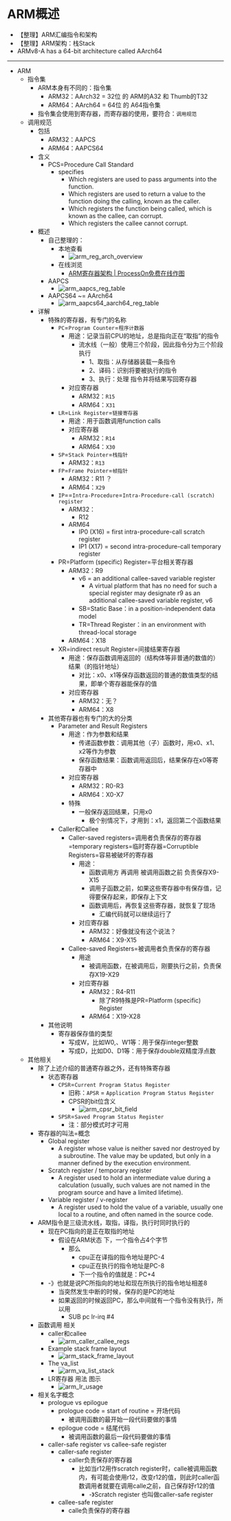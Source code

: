 # ARM概述

* 【整理】ARM汇编指令和架构
* 【整理】ARM架构：栈Stack
* ARMv8-A has a 64-bit architecture called AArch64

---

* ARM
  * 指令集
    * ARM本身有不同的：指令集
      * ARM32：AArch32 = 32位 的 ARM的A32 和 Thumb的T32
      * ARM64：AArch64 = 64位 的 A64指令集
    * 指令集会使用到寄存器，而寄存器的使用，要符合：`调用规范`
  * 调用规范
    * 包括
      * ARM32：AAPCS
      * ARM64：AAPCS64
    * 含义
      * PCS=Procedure Call Standard
        * specifies
          * Which registers are used to pass arguments into the function.
          * Which registers are used to return a value to the function doing the calling, known as the caller.
          * Which registers the function being called, which is known as the callee, can corrupt.
          * Which registers the callee cannot corrupt.
    * 概述
      * 自己整理的：
        * 本地查看
          * ![arm_reg_arch_overview](../assets/img/arm_reg_arch_overview.jpg)
        * 在线浏览
          * [ARM寄存器架构 | ProcessOn免费在线作图](https://www.processon.com/view/link/6295e1b80791294815547608)
      * AAPCS
        * ![arm_aapcs_reg_table](../assets/img/arm_aapcs_reg_table.png)
      * AAPCS64 ~= AArch64
        * ![arm_aapcs64_aarch64_reg_table](../assets/img/arm_aapcs64_aarch64_reg_table.svg)
    * 详解
      * 特殊的寄存器，有专门的名称
        * `PC`=`Program Counter`=`程序计数器`
          * 用途：记录当前CPU的地址，总是指向正在“取指”的指令
            * 流水线（一般）使用三个阶段，因此指令分为三个阶段执行
              * 1、取指：从存储器装载一条指令
              * 2、译码：识别将要被执行的指令
              * 3、执行：处理 指令并将结果写回寄存器
          * 对应寄存器
            * ARM32：`R15`
            * ARM64：`X31`
        * `LR`=`Link Register`=`链接寄存器`
          * 用途：用于函数调用function calls
          * 对应寄存器
            * ARM32：`R14`
            * ARM64：`X30`
        * `SP`=`Stack Pointer`=`栈指针`
          * ARM32：`R13`
        * `FP`=`Frame Pointer`=`帧指针`
          * ARM32：R11 ？
          * ARM64：`X29`
        * `IP`==`Intra-Procedure`=`Intra-Procedure-call (scratch) register`
          * ARM32：
            * R12
          * ARM64
            * IP0 (X16) = first intra-procedure-call scratch register
            * IP1 (X17) = second intra-procedure-call temporary register
        * PR=Platform (specific) Register=平台相关寄存器
          * ARM32：R9
            * v6 = an additional callee-saved variable register
              * A virtual platform that has no need for such a special register may designate r9 as an additional callee-saved variable register, v6
            * SB=Static Base：in a position-independent data model
            * TR=Thread Register：in an environment with thread-local storage
          * ARM64：X18
        * XR=indirect result Register=间接结果寄存器
          * 用途：保存函数调用返回的（结构体等非普通的数值的）结果（的指针地址）
            * 对比：x0、x1等保存函数返回的普通的数值类型的结果，即单个寄存器能保存的值
          * 对应寄存器
            * ARM32：无？
            * ARM64：X8
      * 其他寄存器也有专门的大的分类
        * Parameter and Result Registers
          * 用途：作为参数和结果
            * 传递函数参数：调用其他（子）函数时，用x0、x1、x2等作为参数
            * 保存函数结果：函数调用返回后，结果保存在x0等寄存器中
          * 对应寄存器
            * ARM32：R0-R3
            * ARM64：X0-X7
          * 特殊
            * 一般保存返回结果，只用x0
              * 极个别情况下，才用到：x1，返回第二个函数结果
        * Caller和Callee
          * Caller-saved registers=调用者负责保存的寄存器=temporary registers=临时寄存器=Corruptible Registers=容易被破坏的寄存器
            * 用途：
              * 函数调用方 再调用 被调用函数之前 负责保存X9-X15
              * 调用子函数之前，如果这些寄存器中有保存值，记得要保存起来，即保存上下文
              * 函数调用后，再恢复这些寄存器，就恢复了现场
                * 汇编代码就可以继续运行了
            * 对应寄存器
              * ARM32：好像就没有这个说法？
              * ARM64：X9-X15
          * Callee-saved Registers=被调用者负责保存的寄存器
            * 用途
              * 被调用函数，在被调用后，刚要执行之前，负责保存X19-X29
            * 对应寄存器
              * ARM32：R4-R11
                * 除了R9特殊是PR=Platform (specific) Register
              * ARM64：X19-X28
      * 其他说明
        * 寄存器保存值的类型
          * 写成W，比如W0,、W1等：用于保存integer整数
          * 写成D，比如D0、D1等：用于保存double双精度浮点数
  * 其他相关
    * 除了上述介绍的普通寄存器之外，还有特殊寄存器
      * 状态寄存器
        * `CPSR`=`Current Program Status Register`
          * 旧称：`APSR` = `Application Program Status Register`
          * CPSR的bit位含义
            * ![arm_cpsr_bit_field](../assets/img/arm_cpsr_bit_field.png)
        * `SPSR`=`Saved Program Status Register`
          * 注：部分模式时才可用
    * 寄存器的叫法=概念
      * Global register
        * A register whose value is neither saved nor destroyed by a subroutine. The value may be updated, but only in a manner defined by the execution environment.
      * Scratch register / temporary register
        * A register used to hold an intermediate value during a calculation (usually, such values are not named in the program source and have a limited lifetime).
      * Variable register / v-register
        * A register used to hold the value of a variable, usually one local to a routine, and often named in the source code.
    * ARM指令是三级流水线，取指，译指，执行时同时执行的
      * 现在PC指向的是正在取指的地址
        * 假设在ARM状态 下，一个指令占4个字节
          * 那么
            * cpu正在译指的指令地址是PC-4
            * cpu正在执行的指令地址是PC-8
            * 下一个指令的值就是：PC+4
      * -》也就是说PC所指向的地址和现在所执行的指令地址相差8
        * 当突然发生中断的时候，保存的是PC的地址
        * 如果返回的时候返回PC，那么中间就有一个指令没有执行，所以用 
          * SUB pc lr-irq #4
    * 函数调用 相关
      * caller和callee
        * ![arm_caller_callee_regs](../assets/img/arm_caller_callee_regs.svg)
      * Example stack frame layout
        * ![arm_stack_frame_layout](../assets/img/arm_stack_frame_layout.png)
      * The va_list
        * ![arm_va_list_stack](../assets/img/arm_va_list_stack.png)
      * LR寄存器 用法 图示
        * ![arm_lr_usage](../assets/img/arm_lr_usage.png)
    * 相关名字概念
      * prologue vs epilogue
        * prologue code = start of routine = 开场代码
          * 被调用函数的最开始一段代码要做的事情
        * epilogue code = 结尾代码
          * 被调用函数的最后一段代码要做的事情
      * caller-safe register vs callee-safe register
        * caller-safe register
          * caller负责保存的寄存器
            * 比如当r12用作scratch register时，calle被调用函数内，有可能会使用r12，改变r12的值，则此时caller函数调用者就要在调用calle之前，自己保存好r12的值
              * -》Scratch register 也叫做caller-safe register
        * callee-safe register
          * calle负责保存的寄存器
